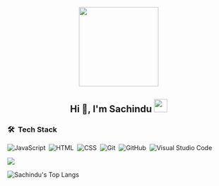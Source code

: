 <p align="center">
  <img src="https://github.com/thompsonemerson/thompsonemerson/raw/master/cover-thompson.png" height="180"/>
</p>

<h2 align="center">Hi 👋, I'm Sachindu <img src="https://media.giphy.com/media/TEnXkcsHrP4YedChhA/giphy.gif" width="30"> </h2>

### 🛠 &nbsp;Tech Stack

![JavaScript](https://img.shields.io/badge/-JavaScript-05122A?style=flat&logo=javascript)&nbsp;
![HTML](https://img.shields.io/badge/-HTML-05122A?style=flat&logo=HTML5)&nbsp;
![CSS](https://img.shields.io/badge/-CSS-05122A?style=flat&logo=CSS3&logoColor=1572B6)&nbsp;
![Git](https://img.shields.io/badge/-Git-05122A?style=flat&logo=git)&nbsp;
![GitHub](https://img.shields.io/badge/-GitHub-05122A?style=flat&logo=github)&nbsp;
![Visual Studio Code](https://img.shields.io/badge/-Visual%20Studio%20Code-05122A?style=flat&logo=visual-studio-code&logoColor=007ACC)&nbsp;

[![](https://activity-graph.herokuapp.com/graph?username=sachinduA&theme=tokyonight)](https://git.io/praveenscience)

![Sachindu's Top Langs](https://github-readme-stats.vercel.app/api/top-langs/?username=sachindua&theme=tokyonight&layout=compact)




